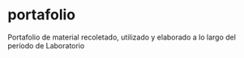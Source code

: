 # portafolio
Portafolio de material recoletado, utilizado y elaborado a lo largo del período de Laboratorio

